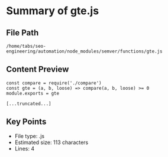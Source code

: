 # Summary of gte.js
  
## File Path
`/home/tabs/seo-engineering/automation/node_modules/semver/functions/gte.js`

## Content Preview
```
const compare = require('./compare')
const gte = (a, b, loose) => compare(a, b, loose) >= 0
module.exports = gte

[...truncated...]
```

## Key Points
- File type: .js
- Estimated size: 113 characters
- Lines: 4
